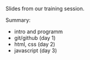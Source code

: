 Slides from our training session.

Summary:

- intro and programm
- git/github (day 1)
- html, css (day 2)
- javascript (day 3)